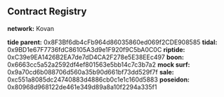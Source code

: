 ## Contract Registry

**network:** Kovan

**tide parent:** 0x8F3Bf6db4cFb964d86035860ed069f2CDE908585
**tidal:** 0x9BD1e67F7736fdC86105A3d9e1F920f9C5bA0C0C
**riptide:** 0xC39e9EA1426B2EA7de7dD4CA2F278e5E38EEc497
**boon:** 0x6663cc5a52a2592df4ef801563e5bb14c7c3b7a2
**mock surf:** 0x9a70cd6b088706d560a35b90d661bf73dd529f7f
**sale:** 0xc551a8085dc24740883d4886cb0c1e1c160d5883
**poseidon:** 0x80968d968122de461e349d89a8a10f2294a335f1
